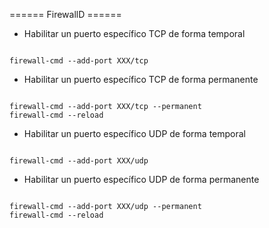 ====== FirewallD ======

  * Habilitar un puerto específico TCP de forma temporal
<code bash>
firewall-cmd --add-port XXX/tcp
</code>

  * Habilitar un puerto específico TCP de forma permanente
<code bash>
firewall-cmd --add-port XXX/tcp --permanent
firewall-cmd --reload
</code>

  * Habilitar un puerto específico UDP de forma temporal
<code bash>
firewall-cmd --add-port XXX/udp
</code>

  * Habilitar un puerto específico UDP de forma permanente
<code bash>
firewall-cmd --add-port XXX/udp --permanent
firewall-cmd --reload
</code>